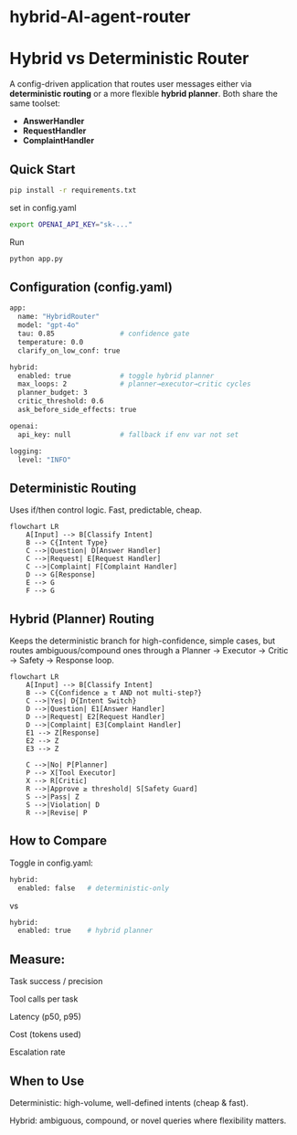 # hybrid-AI-agent-router

# Hybrid vs Deterministic Router

A config-driven application that routes user messages either via **deterministic routing** or a more flexible **hybrid planner**. Both share the same toolset:

- **AnswerHandler**
- **RequestHandler**
- **ComplaintHandler**


##  Quick Start

```bash
pip install -r requirements.txt
```

set in config.yaml

```bash
export OPENAI_API_KEY="sk-..."   
```

Run

```bash
python app.py
```

## Configuration (config.yaml)

```bash
app:
  name: "HybridRouter"
  model: "gpt-4o"
  tau: 0.85                # confidence gate
  temperature: 0.0
  clarify_on_low_conf: true

hybrid:
  enabled: true            # toggle hybrid planner
  max_loops: 2             # planner→executor→critic cycles
  planner_budget: 3
  critic_threshold: 0.6
  ask_before_side_effects: true

openai:
  api_key: null            # fallback if env var not set

logging:
  level: "INFO"
```

## Deterministic Routing


Uses if/then control logic. Fast, predictable, cheap.

```mermaid
flowchart LR
    A[Input] --> B[Classify Intent]
    B --> C{Intent Type}
    C -->|Question| D[Answer Handler]
    C -->|Request| E[Request Handler]
    C -->|Complaint| F[Complaint Handler]
    D --> G[Response]
    E --> G
    F --> G
```

## Hybrid (Planner) Routing

Keeps the deterministic branch for high-confidence, simple cases,
but routes ambiguous/compound ones through a Planner → Executor → Critic → Safety → Response loop.

```mermaid
flowchart LR
    A[Input] --> B[Classify Intent]
    B --> C{Confidence ≥ τ AND not multi-step?}
    C -->|Yes| D{Intent Switch}
    D -->|Question| E1[Answer Handler]
    D -->|Request| E2[Request Handler]
    D -->|Complaint| E3[Complaint Handler]
    E1 --> Z[Response]
    E2 --> Z
    E3 --> Z

    C -->|No| P[Planner]
    P --> X[Tool Executor]
    X --> R[Critic]
    R -->|Approve ≥ threshold| S[Safety Guard]
    S -->|Pass| Z
    S -->|Violation| D
    R -->|Revise| P
```

## How to Compare

Toggle in config.yaml:

```bash
hybrid:
  enabled: false   # deterministic-only
```
vs

```bash
hybrid:
  enabled: true    # hybrid planner
```

## Measure:

Task success / precision

Tool calls per task

Latency (p50, p95)

Cost (tokens used)

Escalation rate


## When to Use

Deterministic: high-volume, well-defined intents (cheap & fast).

Hybrid: ambiguous, compound, or novel queries where flexibility matters.


